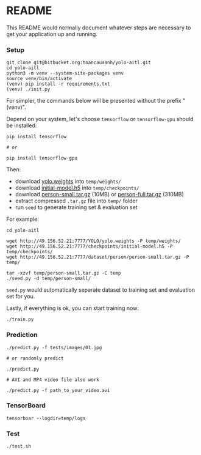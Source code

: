 # README #

This README would normally document whatever steps are necessary to get your application up and running.

### Setup

```
git clone git@bitbucket.org:toancauxanh/yolo-aitl.git
cd yolo-aitl
python3 -m venv --system-site-packages venv
source venv/bin/activate
(venv) pip install -r requirements.txt
(venv) ./init.py
```

For simpler, the commands below will be presented without the prefix "(venv)".

Depend on your system, let's choose `tensorflow` or `tensorflow-gpu` should be installed:

```
pip install tensorflow

# or

pip install tensorflow-gpu
```

Then:

- download [yolo.weights](http://49.156.52.21:7777/YOLO/yolo.weights) into `temp/weights/`
- download [initial-model.h5](http://49.156.52.21:7777/checkpoints/initial-model.h5) into `temp/checkpoints/`
- download [person-small.tar.gz](http://49.156.52.21:7777/dataset/person/person-small.tar.gz) (10MB) or [person-full.tar.gz](http://49.156.52.21:7777/dataset/person/person-full.tar.gz) (310MB)
- extract compressed `.tar.gz` file into `temp/` folder
- run `seed` to generate training set & evaluation set


For example:

```
cd yolo-aitl

wget http://49.156.52.21:7777/YOLO/yolo.weights -P temp/weights/
wget http://49.156.52.21:7777/checkpoints/initial-model.h5 -P temp/checkpoints/
wget http://49.156.52.21:7777/dataset/person/person-small.tar.gz -P temp/

tar -xzvf temp/person-small.tar.gz -C temp
./seed.py -d temp/person-small/
```

`seed.py` would automatically separate dataset to training set and evaluation set for you.


Lastly, if everything is ok, you can start training now:


```
./train.py
```


### Prediction


```
./predict.py -f tests/images/01.jpg

# or randomly predict

./predict.py

# AVI and MP4 video file also work

./predict.py -f path_to_your_video.avi
```


### TensorBoard

```
tensorboar --logdir=temp/logs
```


### Test

```
./test.sh
```

